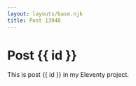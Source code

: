 ```yaml
---
layout: layouts/base.njk
title: Post 13940
---
```


# Post {{ id }}

This is post {{ id }} in my Eleventy project.

